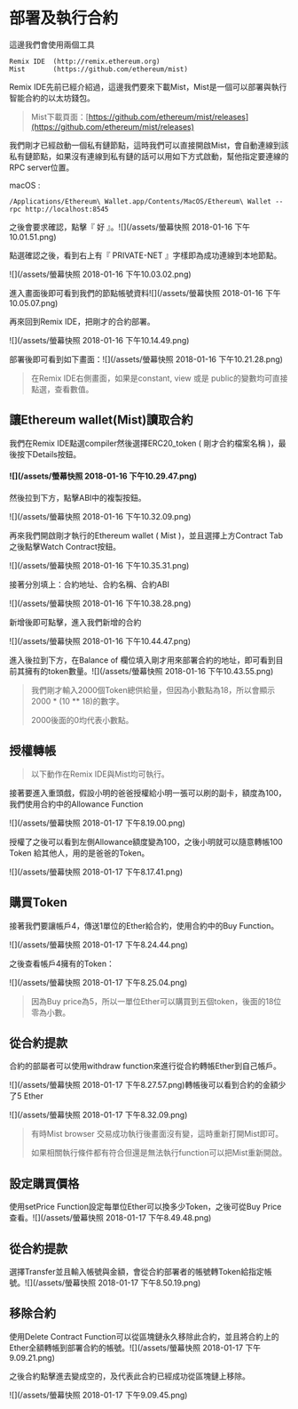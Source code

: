 # 部署及執行合約

這邊我們會使用兩個工具

```
Remix IDE  (http://remix.ethereum.org)
Mist       (https://github.com/ethereum/mist)
```

Remix IDE先前已經介紹過，這邊我們要來下載Mist，Mist是一個可以部署與執行智能合約的以太坊錢包。

> Mist下載頁面：[https://github.com/ethereum/mist/releases](https://github.com/ethereum/mist/releases)

我們剛才已經啟動一個私有鏈節點，這時我們可以直接開啟Mist，會自動連線到該私有鏈節點，如果沒有連線到私有鏈的話可以用如下方式啟動，幫他指定要連線的RPC server位置。

macOS :

```
/Applications/Ethereum\ Wallet.app/Contents/MacOS/Ethereum\ Wallet --rpc http://localhost:8545
```

之後會要求確認，點擊『 好 』。![](/assets/螢幕快照 2018-01-16 下午10.01.51.png)

點選確認之後，看到右上有『 PRIVATE-NET 』字樣即為成功連線到本地節點。

![](/assets/螢幕快照 2018-01-16 下午10.03.02.png)

進入畫面後即可看到我們的節點帳號資料![](/assets/螢幕快照 2018-01-16 下午10.05.07.png)

再來回到Remix IDE，把剛才的合約部署。

![](/assets/螢幕快照 2018-01-16 下午10.14.49.png)

部署後即可看到如下畫面：![](/assets/螢幕快照 2018-01-16 下午10.21.28.png)

> 在Remix IDE右側畫面，如果是constant, view 或是 public的變數均可直接點選，查看數值。

#### 

## 讓Ethereum wallet\(Mist\)讀取合約

我們在Remix IDE點選compiler然後選擇ERC20\_token \( 剛才合約檔案名稱 \)，最後按下Details按鈕。

#### ![](/assets/螢幕快照 2018-01-16 下午10.29.47.png)

然後拉到下方，點擊ABI中的複製按鈕。

![](/assets/螢幕快照 2018-01-16 下午10.32.09.png)

再來我們開啟剛才執行的Ethereum wallet \( Mist \)，並且選擇上方Contract Tab之後點擊Watch Contract按鈕。

![](/assets/螢幕快照 2018-01-16 下午10.35.31.png)

接著分別填上：合約地址、合約名稱、合約ABI

![](/assets/螢幕快照 2018-01-16 下午10.38.28.png)

新增後即可點擊，進入我們新增的合約

![](/assets/螢幕快照 2018-01-16 下午10.44.47.png)

進入後拉到下方，在Balance of 欄位填入剛才用來部署合約的地址，即可看到目前其擁有的token數量。![](/assets/螢幕快照 2018-01-16 下午10.43.55.png)

> 我們剛才輸入2000個Token總供給量，但因為小數點為18，所以會顯示2000 \* \(10 \*\* 18\)的數字。
>
> 2000後面的0均代表小數點。

## 授權轉帳

> 以下動作在Remix IDE與Mist均可執行。

接著要進入重頭戲，假設小明的爸爸授權給小明一張可以刷的副卡，額度為100，我們使用合約中的Allowance Function

![](/assets/螢幕快照 2018-01-17 下午8.19.00.png)

授權了之後可以看到左側Allowance額度變為100，之後小明就可以隨意轉帳100 Token 給其他人，用的是爸爸的Token。

![](/assets/螢幕快照 2018-01-17 下午8.17.41.png)

## 購買Token

接著我們要讓帳戶4，傳送1單位的Ether給合約，使用合約中的Buy  Function。

![](/assets/螢幕快照 2018-01-17 下午8.24.44.png)

之後查看帳戶4擁有的Token：

![](/assets/螢幕快照 2018-01-17 下午8.25.04.png)

> 因為Buy price為5，所以一單位Ether可以購買到五個token，後面的18位零為小數。

## 從合約提款

合約的部屬者可以使用withdraw function來進行從合約轉帳Ether到自己帳戶。

![](/assets/螢幕快照 2018-01-17 下午8.27.57.png)轉帳後可以看到合約的金額少了5 Ether

![](/assets/螢幕快照 2018-01-17 下午8.32.09.png)

> 有時Mist browser 交易成功執行後畫面沒有變，這時重新打開Mist即可。
>
> 如果相關執行條件都有符合但還是無法執行function可以把Mist重新開啟。

## 設定購買價格

使用setPrice Function設定每單位Ether可以換多少Token，之後可從Buy Price查看。![](/assets/螢幕快照 2018-01-17 下午8.49.48.png)

## 從合約提款

選擇Transfer並且輸入帳號與金額，會從合約部署者的帳號轉Token給指定帳號。![](/assets/螢幕快照 2018-01-17 下午8.50.19.png)

## 移除合約

使用Delete Contract Function可以從區塊鏈永久移除此合約，並且將合約上的Ether全額轉帳到部署合約的帳號。![](/assets/螢幕快照 2018-01-17 下午9.09.21.png)

之後合約點擊進去變成空的，及代表此合約已經成功從區塊鏈上移除。

![](/assets/螢幕快照 2018-01-17 下午9.09.45.png)


